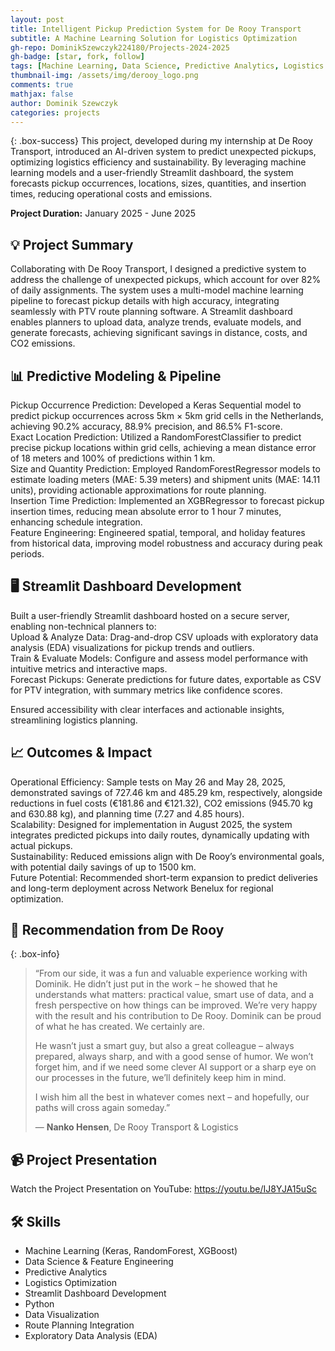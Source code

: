 ```yaml
---
layout: post
title: Intelligent Pickup Prediction System for De Rooy Transport
subtitle: A Machine Learning Solution for Logistics Optimization
gh-repo: DominikSzewczyk224180/Projects-2024-2025
gh-badge: [star, fork, follow]
tags: [Machine Learning, Data Science, Predictive Analytics, Logistics Optimization, Streamlit, Route Planning]
thumbnail-img: /assets/img/derooy_logo.png
comments: true
mathjax: false
author: Dominik Szewczyk
categories: projects
---
```


{: .box-success}
This project, developed during my internship at De Rooy Transport, introduced an AI-driven system to predict unexpected pickups, optimizing logistics efficiency and sustainability. By leveraging machine learning models and a user-friendly Streamlit dashboard, the system forecasts pickup occurrences, locations, sizes, quantities, and insertion times, reducing operational costs and emissions.

**Project Duration:** January 2025 - June 2025  

## 💡 Project Summary  
Collaborating with De Rooy Transport, I designed a predictive system to address the challenge of unexpected pickups, which account for over 82% of daily assignments. The system uses a multi-model machine learning pipeline to forecast pickup details with high accuracy, integrating seamlessly with PTV route planning software. A Streamlit dashboard enables planners to upload data, analyze trends, evaluate models, and generate forecasts, achieving significant savings in distance, costs, and CO2 emissions.

## 📊 Predictive Modeling & Pipeline 

Pickup Occurrence Prediction: Developed a Keras Sequential model to predict pickup occurrences across 5km × 5km grid cells in the Netherlands, achieving 90.2% accuracy, 88.9% precision, and 86.5% F1-score.  
Exact Location Prediction: Utilized a RandomForestClassifier to predict precise pickup locations within grid cells, achieving a mean distance error of 18 meters and 100% of predictions within 1 km.  
Size and Quantity Prediction: Employed RandomForestRegressor models to estimate loading meters (MAE: 5.39 meters) and shipment units (MAE: 14.11 units), providing actionable approximations for route planning.  
Insertion Time Prediction: Implemented an XGBRegressor to forecast pickup insertion times, reducing mean absolute error to 1 hour 7 minutes, enhancing schedule integration.  
Feature Engineering: Engineered spatial, temporal, and holiday features from historical data, improving model robustness and accuracy during peak periods.

## 🖥️ Streamlit Dashboard Development

Built a user-friendly Streamlit dashboard hosted on a secure server, enabling non-technical planners to:  
Upload & Analyze Data: Drag-and-drop CSV uploads with exploratory data analysis (EDA) visualizations for pickup trends and outliers.  
Train & Evaluate Models: Configure and assess model performance with intuitive metrics and interactive maps.  
Forecast Pickups: Generate predictions for future dates, exportable as CSV for PTV integration, with summary metrics like confidence scores.


Ensured accessibility with clear interfaces and actionable insights, streamlining logistics planning.

## 📈 Outcomes & Impact

Operational Efficiency: Sample tests on May 26 and May 28, 2025, demonstrated savings of 727.46 km and 485.29 km, respectively, alongside reductions in fuel costs (€181.86 and €121.32), CO2 emissions (945.70 kg and 630.88 kg), and planning time (7.27 and 4.85 hours).  
Scalability: Designed for implementation in August 2025, the system integrates predicted pickups into daily routes, dynamically updating with actual pickups.  
Sustainability: Reduced emissions align with De Rooy’s environmental goals, with potential daily savings of up to 1500 km.  
Future Potential: Recommended short-term expansion to predict deliveries and long-term deployment across Network Benelux for regional optimization.

## 💬 Recommendation from De Rooy

{: .box-info}
> “From our side, it was a fun and valuable experience working with Dominik. He didn’t just put in the work – he showed that he understands what matters: practical value, smart use of data, and a fresh perspective on how things can be improved. We’re very happy with the result and his contribution to De Rooy. Dominik can be proud of what he has created. We certainly are.
>
> He wasn’t just a smart guy, but also a great colleague – always prepared, always sharp, and with a good sense of humor. We won’t forget him, and if we need some clever AI support or a sharp eye on our processes in the future, we’ll definitely keep him in mind.
>
> I wish him all the best in whatever comes next – and hopefully, our paths will cross again someday.”
>
> — **Nanko Hensen**, De Rooy Transport & Logistics


## 📹 Project Presentation

Watch the Project Presentation on YouTube: https://youtu.be/IJ8YJA15uSc

## 🛠 Skills

- Machine Learning (Keras, RandomForest, XGBoost)  
- Data Science & Feature Engineering  
- Predictive Analytics  
- Logistics Optimization  
- Streamlit Dashboard Development  
- Python  
- Data Visualization  
- Route Planning Integration  
- Exploratory Data Analysis (EDA)
